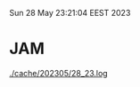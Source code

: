 Sun 28 May 23:21:04 EEST 2023
# JAM
<a href='./cache/202305/28_23.log'>./cache/202305/28_23.log</a>
